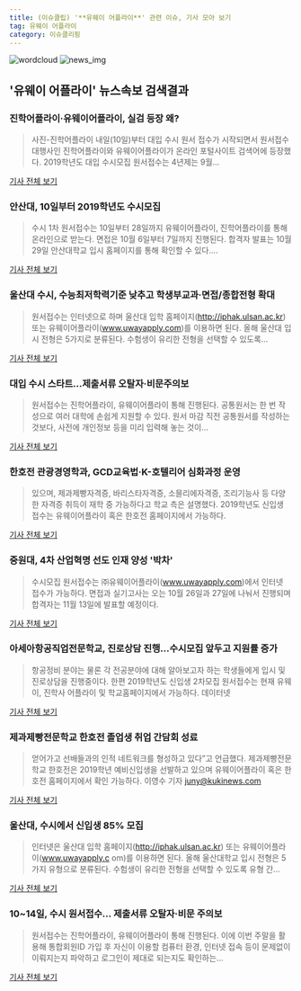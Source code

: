 ```yaml
---
title: (이슈클립) '**유웨이 어플라이**' 관련 이슈, 기사 모아 보기
tag: 유웨이 어플라이
category: 이슈클리핑
---
```

![wordcloud](https://s3.ap-northeast-2.amazonaws.com/lyrics101-wordcloud/2018-09-09-1536503306.png)
![news_img](https://user-images.githubusercontent.com/42597476/44507050-1206f400-a6e4-11e8-8d98-7ffbfebb353f.png)
## **'**유웨이 어플라이**'** 뉴스속보 검색결과
### 진학어플라이·유웨이어플라이, 실검 등장 왜?

>사진-진학어플라이 내일(10일)부터 대입 수시 원서 접수가 시작되면서 원서접수 대행사인 진학어플라이와 유웨이어플라이가 온라인 포털사이트 검색어에 등장했다. 2019학년도 대입 수시모집 원서접수는 4년제는 9월...

<a href="http://news20.busan.com/controller/newsController.jsp?newsId=20180909000136" target="_blank">기사 전체 보기</a>

### 안산대, 10일부터 2019학년도 수시모집

>수시 1차 원서접수는 10일부터 28일까지 유웨이어플라이, 진학어플라이를 통해 온라인으로 받는다. 면접은 10월 6일부터 7일까지 진행된다. 합격자 발표는 10월 29일 안산대학교 입시 홈페이지를 통해 확인할 수 있다....

<a href="http://www.shinailbo.co.kr/news/articleView.html?idxno=1103550" target="_blank">기사 전체 보기</a>

### 울산대 수시, 수능최저학력기준 낮추고 학생부교과·면접/종합전형 확대

>원서접수는 인터넷으로 하며 울산대 입학 홈페이지(http://iphak.ulsan.ac.kr) 또는 유웨이어플라이(www.uwayapply.com)를 이용하면 된다. 올해 울산대 입시 전형은 5가지로 분류된다. 수험생이 유리한 전형을 선택할 수 있도록...

<a href="http://www.iusm.co.kr/news/articleView.html?idxno=815965" target="_blank">기사 전체 보기</a>

### 대입 수시 스타트…제출서류 오탈자·비문주의보

>원서접수는 진학어플라이, 유웨이어플라이 통해 진행된다. 공통원서는 한 번 작성으로 여러 대학에 손쉽게 지원할 수 있다. 원서 마감 직전 공통원서를 작성하는 것보다, 사전에 개인정보 등을 미리 입력해 놓는 것이...

<a href="http://news.heraldcorp.com/view.php?ud=20180909000123" target="_blank">기사 전체 보기</a>

### 한호전 관광경영학과, GCD교육법·K-호텔리어 심화과정 운영

>있으며, 제과제빵자격증, 바리스타자격증, 소믈리에자격증, 조리기능사 등 다양한 자격증 취득이 재학 중 가능하다고 학교 측은 설명했다. 2019학년도 신입생 접수는 유웨이어플라이 혹은 한호전 홈페이지에서 가능하다.

<a href="http://www.newscj.com/news/articleView.html?idxno=553291" target="_blank">기사 전체 보기</a>

### 중원대, 4차 산업혁명 선도 인재 양성 '박차'

>수시모집 원서접수는 ㈜유웨이어플라이(www.uwayapply.com)에서 인터넷 접수가 가능하다. 면접과 실기고사는 오는 10월 26일과 27일에 나눠서 진행되며 합격자는 11월 13일에 발표할 예정이다.

<a href="http://www.gukjenews.com/news/articleView.html?idxno=988025" target="_blank">기사 전체 보기</a>

### 아세아항공직업전문학교, 진로상담 진행…수시모집 앞두고 지원률 증가

>항공정비 분야는 물론 각 전공분야에 대해 알아보고자 하는 학생들에게 입시 및 진로상담을 진행중이다. 한편 2019학년도 신입생 2차모집 원서접수는 현재 유웨이, 진학사 어플라이 및 학교홈페이지에서 가능하다. 데이터넷

<a href="http://www.datanet.co.kr/news/articleView.html?idxno=126286" target="_blank">기사 전체 보기</a>

### 제과제빵전문학교 한호전 졸업생 취업 간담회 성료

>얻어가고 선배들과의 인적 네트워크를 형성하고 있다”고 언급했다. 제과제빵전문학교 한호전은 2019학년 예비신입생을 선발하고 있으며 유웨이어플라이 혹은 한호전 홈페이지에서 확인 가능하다. 이영수 기자 juny@kukinews.com

<a href="http://www.kukinews.com/news/article.html?no=583741" target="_blank">기사 전체 보기</a>

### 울산대, 수시에서 신입생 85% 모집

>인터넷은 울산대 입학 홈페이지(http://iphak.ulsan.ac.kr) 또는 유웨이어플라이(www.uwayapply.c om)를 이용하면 된다. 올해 울산대학교 입시 전형은 5가지 유형으로 분류된다. 수험생이 유리한 전형을 선택할 수 있도록 유형 간...

<a href="http://www.ujeil.com/news/articleView.html?idxno=214309" target="_blank">기사 전체 보기</a>

### 10~14일, 수시 원서접수… 제출서류 오탈자·비문 주의보

>원서접수는 진학어플라이, 유웨이어플라이 통해 진행된다. 이에 이번 주말을 활용해 통합회원ID 가입 후 자신이 이용할 컴퓨터 환경, 인터넷 접속 등이 문제없이 이뤄지는지 파악하고 로그인이 제대로 되는지도 확인하는...

<a href="http://biz.newdaily.co.kr/site/data/html/2018/09/07/2018090700033.html" target="_blank">기사 전체 보기</a>


